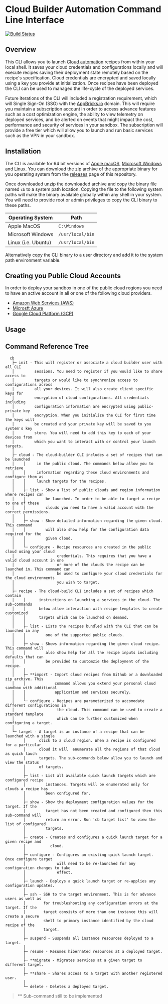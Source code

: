 # Cloud Builder Automation Command Line Interface

[![Build Status](https://travis-ci.org/appbricks/cloud-builder-cli.svg?branch=master)](https://travis-ci.org/appbricks/cloud-builder-cli)

## Overview

This CLI allows you to launch [Cloud automation](https://github.com/appbricks/cloud-builder) recipes from within your local shell. It saves your cloud credentials and configurations locally and will execute recipes saving their deployment state remotely based on the recipe's specification. Cloud credentials are encrypted and saved locally using a key you provide at initialization. Once recipes have been deployed the CLI can be used to managed the life-cycle of the deployed services. 

Future iterations of the CLI will included a registration requirement, which will Single Sign-On (SSO) with the [AppBricks.io](https://appbricks.io) domain. This will require you maintain a subscription account in order to access advance features such as a cost optimization engine, the ability to view telemetry on deployed services, and be alerted on events that might impact the cost, performance and security of services in your sandbox. The subscription will provide a free tier which will allow you to launch and run basic services such as the VPN in your sandbox.

## Installation

The CLI is available for 64 bit versions of [Apple macOS](https://en.wikipedia.org/wiki/MacOS), [Microsoft Windows](https://en.wikipedia.org/wiki/Microsoft_Windows) and [Linux](https://en.wikipedia.org/wiki/Linux). You can download the [zip](https://en.wikipedia.org/wiki/Zip_(file_format)) archive of the appropriate binary for you operating system from the [releases](https://github.com/appbricks/cloud-builder-cli/releases) page of this repository.

Once downloaded unzip the downloaded archive and copy the binary file named `cb` to a system path location. Copying the file to the following system paths will make the binary available globally within any shell in your system. You will need to provide root or admin privileges to copy the CLI binary to these paths.

|Operating System     |Path              |
|---------------------|------------------|
| Apple MacOS         | `C:\Windows`     |
| Microsoft Windows   | `/usr/local/bin` |
| Linux (i.e. Ubuntu) | `/usr/local/bin` |

Alternatively copy the CLI binary to a user directory and add it to the system path environment variable.

## Creating you Public Cloud Accounts

In order to deploy your sandbox in one of the public cloud regions you need to have an active account in all or one of the following cloud providers. 

* [Amazon Web Services (AWS)](doc/aws.md)
* [Microsft Azure](doc/azure.md)
* [Google Cloud Platform (GCP)](doc/gcp.md)

## Usage

## Command Reference Tree

```
  cb
   ├─ init - This will register or associate a cloud builder user with all CLI 
   │         sessions. You need to register if you would like to share access to
   │         targets or would like to synchronize access to configurations across
   │         all your devices. It will also create client specific keys for
   │         encryption of cloud configurations. All credentials including
   │         configuration information are encrypted using public-private key
   │         encryption. When you initialize the CLI for first time the keys will
   │         be created and your private key will be saved to you system's key
   │         store. You will need to add this key to each of your devices from
   │         which you want to interact with or control your launch targets.
   │
   ├─ cloud - The cloud-builder CLI includes a set of recipes that can be launched
   │    │     in the public cloud. The commands below allow you to retrieve
   │    │     information regarding these cloud environments and configure them as
   │    │     launch targets for the recipes.
   │    │
   │    ├─ list - Show a list of public clouds and region information where recipes can
   │    │         be launched. In order to be able to target a recipe to one of these
   │    │         clouds you need to have a valid account with the correct permissions.
   │    │
   │    ├─ show - Show detailed information regarding the given cloud. This command
   │    │         will also show help for the configuration data required for the
   │    │         given cloud.
   │    │
   │    └─ configure - Recipe resources are created in the public cloud using your cloud
   │                   credentials. This requires that you have a valid cloud account in one
   │                   or more of the clouds the recipe can be launched in. This command can
   │                   be used to configure your cloud credentials for the cloud environments
   │                   you wish to target.
   │
   ├─ recipe - The cloud-build CLI includes a set of recipes which contain
   │    │      instructions on launching a services in the cloud. The sub-commands
   │    │      below allow interaction with recipe templates to create customized
   │    │      targets which can be launched on demand. 
   │    │
   │    ├─ list - Lists the recipes bundled with the CLI that can be launched in any
   │    │         one of the supported public clouds.
   │    │
   │    ├─ show - Shows information regarding the given cloud recipe. This command will
   │    │         also show help for all the recipe inputs including defaults that can
   │    │         be provided to customzie the deployment of the recipe.
   │    │
   │    ├─ **import - Import cloud recipes from Github or a downloaded zip archive. This
   │    │             command allows you extend your personal cloud sandbox with additional
   │    │             application and services securely.
   │    │
   │    └─ configure - Recipes are parameterized to accomodate different configurations in
   │                   the cloud. This command can be used to create a standard template
   │                   which can be further customized when configuring a target.
   │
   └─ target - A target is an instance of a recipe that can be launched with a single
        │      click to a cloud region. When a recipe is configured for a particular 
        │      cloud it will  enumerate all the regions of that cloud as quick lauch
        │      targets. The sub-commands below allow you to launch and view the status
        │      of targets.
        │
        ├─ list - List all available quick launch targets which are configured recipe
        │         instances. Targets will be enumerated only for clouds a recipe has
        │         been configured for.
        │
        ├─ show - Show the deployment configuration values for the target. If the
        │         target has not been created and configured then this sub-command will
        │         return an error. Run 'cb target list' to view the list of configured
        │         targets.
        │
        ├─ create - Creates and configures a quick launch target for a given recipe and 
        │           cloud.
        │
        ├─ configure - Configures an existing quick launch target. Once configure target
        │              will need to be re-launched for any configuration changes to take
        │              effect.
        │
        ├─ launch - Deploys a quick launch target or re-applies any configuration updates.
        │
        ├─ ssh - SSH to the target environment. This is for advance users as well as 
        │        for troubleshooting any configuration errors at the target. If the 
        │        target consists of more than one instance this will create a secure
        │        shell to primary instance identified by the cloud recipe of the 
        │        target.
        │
        ├─ suspend - Suspends all instance resources deployed to a target.
        │
        ├─ resume - Resumes hibernated resources at a deployed target.
        │
        ├─ **migrate - Migrates services at a given target to different target.
        │
        ├─ **share - Shares access to a target with another registered user.
        │
        └─ delete - Deletes a deployed target.

```

> ** Sub-command still to be implemented
